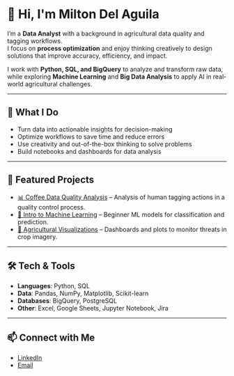 # 👋 Hi, I'm Milton Del Aguila  

I’m a **Data Analyst** with a background in agricultural data quality and tagging workflows.  
I focus on **process optimization** and enjoy thinking creatively to design solutions that improve accuracy, efficiency, and impact.  

I work with **Python, SQL, and BigQuery** to analyze and transform raw data, while exploring **Machine Learning** and **Big Data Analysis** to apply AI in real-world agricultural challenges.  

---

## 🚀 What I Do
- Turn data into actionable insights for decision-making  
- Optimize workflows to save time and reduce errors  
- Use creativity and out-of-the-box thinking to solve problems  
- Build notebooks and dashboards for data analysis

---

## 🚀 Featured Projects
- [📊 Coffee Data Quality Analysis](#) – Analysis of human tagging actions in a quality control process.  
- [🤖 Intro to Machine Learning](#) – Beginner ML models for classification and prediction.  
- [🌱 Agricultural Visualizations](#) – Dashboards and plots to monitor threats in crop imagery.  

---

## 🛠️ Tech & Tools
- **Languages**: Python, SQL  
- **Data**: Pandas, NumPy, Matplotlib, Scikit-learn  
- **Databases**: BigQuery, PostgreSQL  
- **Other**: Excel, Google Sheets, Jupyter Notebook, Jira

---

## 📫 Connect with Me
- [LinkedIn](https://linkedin.com/in/milton-del-aguila-3076a9139)  
- [Email](mailto:miltondele@gmail.com)  
